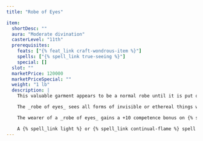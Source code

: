 ```yaml
---
title: "Robe of Eyes"

item:
  shortDesc: ""
  aura: "Moderate divination"
  casterLevel: "11th"
  prerequisites:
    feats: ["{% feat_link craft-wondrous-item %}"]
    spells: ["{% spell_link true-seeing %}"]
    special: []
  slot: ""
  marketPrice: 120000
  marketPriceSpecial: ""
  weight: "1 lb"
  description: |
    This valuable garment appears to be a normal robe until it is put on. Its wearer is able to see in all directions at the same moment due to scores of visible, magical eyelike patterns that adorn the robe. She also gains 120-foot darkvision.

    The _robe of eyes_ sees all forms of invisible or ethereal things within 120 feet.

    The wearer of a _robe of eyes_ gains a +10 competence bonus on {% skill_link search %} checks and {% skill_link spot %} checks. She retains her Dexterity bonus to AC even when flat-footed, and she can't be flanked. However, she is not able to avert her eyes or close her eyes when confronted by a creature with a gaze attack.

    A {% spell_link light %} or {% spell_link continual-flame %} spell cast directly on a _robe of eyes_ causes it to be blinded for 1d3 minutes. A {% spell_link daylight %} spell blinds it for 2d4 minutes.
---
```

